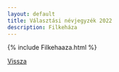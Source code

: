 ```yaml
---
layout: default
title: Választási névjegyzék 2022
description: Filkeháza
---
```


{% include Filkehaaza.html %}

[Vissza](./)